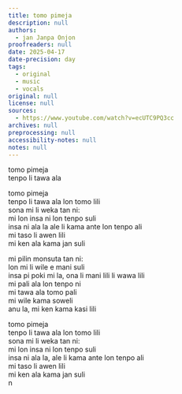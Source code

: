 ```yaml
---
title: tomo pimeja
description: null
authors:
  - jan Janpa Onjon
proofreaders: null
date: 2025-04-17
date-precision: day
tags:
  - original
  - music
  - vocals
original: null
license: null
sources:
  - https://www.youtube.com/watch?v=ecUTC9PQ3cc
archives: null
preprocessing: null
accessibility-notes: null
notes: null
---
```


tomo pimeja  \
tenpo li tawa ala

tomo pimeja  \
tenpo li tawa ala lon tomo lili  \
sona mi li weka tan ni:  \
mi lon insa ni lon tenpo suli  \
insa ni ala la ale li kama ante lon tenpo ali  \
mi taso li awen lili  \
mi ken ala kama jan suli

mi pilin monsuta tan ni:  \
lon mi li wile e mani suli  \
insa pi poki mi la, ona li mani lili li wawa lili  \
mi pali ala lon tenpo ni  \
mi tawa ala tomo pali  \
mi wile kama soweli  \
anu la, mi ken kama kasi lili

tomo pimeja  \
tenpo li tawa ala lon tomo lili  \
sona mi li weka tan ni:  \
mi lon insa ni lon tenpo suli  \
insa ni ala la, ale li kama ante lon tenpo ali  \
mi taso li awen lili  \
mi ken ala kama jan suli  \
n
